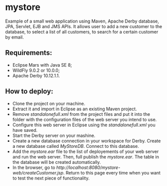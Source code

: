 # mystore
Example of a small web application using Maven, Apache Derby database, JPA, Servlet, EJB and JMS APIs. It allows user to add a new customer to the database, to select a list of all customers, to search for a certain customer by email.

## Requirements:
- Eclipse Mars with Java SE 8;
- WildFly 9.0.2 or 10.0.0;
- Apache Derby 10.12.1.1.

## How to deploy:
- Clone the project on your machine.
- Extract it and import in Eclipse as an existing Maven project.
- Remove _standalonefull.xml_ from the project files and put it into the folder with the configuration files of the web server you intend to use.
- Configure this web server in Eclipse using the _standalonefull.xml_ you have saved.
- Start the Derby server on your mashine.
- Create a new database connection in your workspace for Derby. Create a new database called _MyStoreDB_. Connect to this database.
- Add the _mystore.ear_ file to the list of deployements of your web server and run the web server. Then, full publish the _mystore.ear_. The table in the database will be created automatically.
- In the browser, go to _http://localhost:8080/mystore-web/createCustomer.jsp_. Return to this page every time when you want to test the next piece of functionality.
 
